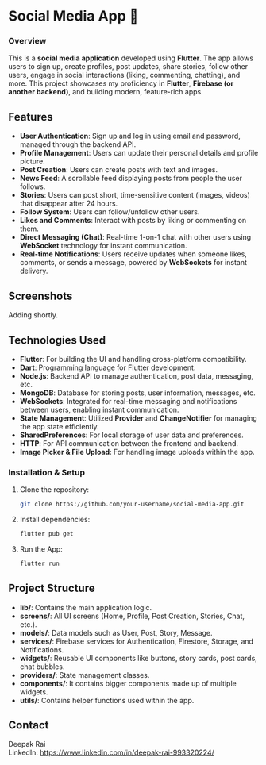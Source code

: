 # Social Media App 📱

### Overview
This is a **social media application** developed using **Flutter**. The app allows users to sign up, create profiles, post updates, share stories, follow other users, engage in social interactions (liking, commenting, chatting), and more. This project showcases my proficiency in **Flutter**, **Firebase (or another backend)**, and building modern, feature-rich apps.

## Features

- **User Authentication**: Sign up and log in using email and password, managed through the backend API.
- **Profile Management**: Users can update their personal details and profile picture.
- **Post Creation**: Users can create posts with text and images.
- **News Feed**: A scrollable feed displaying posts from people the user follows.
- **Stories**: Users can post short, time-sensitive content (images, videos) that disappear after 24 hours.
- **Follow System**: Users can follow/unfollow other users.
- **Likes and Comments**: Interact with posts by liking or commenting on them.
- **Direct Messaging (Chat)**: Real-time 1-on-1 chat with other users using **WebSocket** technology for instant communication.
- **Real-time Notifications**: Users receive updates when someone likes, comments, or sends a message, powered by **WebSockets** for instant delivery.

## Screenshots

Adding shortly.

## Technologies Used

- **Flutter**: For building the UI and handling cross-platform compatibility.
- **Dart**: Programming language for Flutter development.
- **Node.js**: Backend API to manage authentication, post data, messaging, etc.
- **MongoDB**: Database for storing posts, user information, messages, etc.
- **WebSockets**: Integrated for real-time messaging and notifications between users, enabling instant communication.
- **State Management**: Utilized **Provider** and **ChangeNotifier** for managing the app state efficiently.
- **SharedPreferences**: For local storage of user data and preferences.
- **HTTP**: For API communication between the frontend and backend.
- **Image Picker & File Upload**: For handling image uploads within the app.

### Installation & Setup
1. Clone the repository:
   ```bash
   git clone https://github.com/your-username/social-media-app.git

2. Install dependencies:
   ```bash
   flutter pub get

3. Run the App:
   ```bash
   flutter run
## Project Structure
- **lib/**: Contains the main application logic.
- **screens/**: All UI screens (Home, Profile, Post Creation, Stories, Chat, etc.).
- **models/**: Data models such as User, Post, Story, Message.
- **services/**: Firebase services for Authentication, Firestore, Storage, and Notifications.
- **widgets/**: Reusable UI components like buttons, story cards, post cards, chat bubbles.
- **providers/**: State management classes.
- **components/**: It contains bigger components made up of multiple widgets.
- **utils/**: Contains helper functions used within the app.

## Contact
Deepak Rai   
LinkedIn: https://www.linkedin.com/in/deepak-rai-993320224/

   
